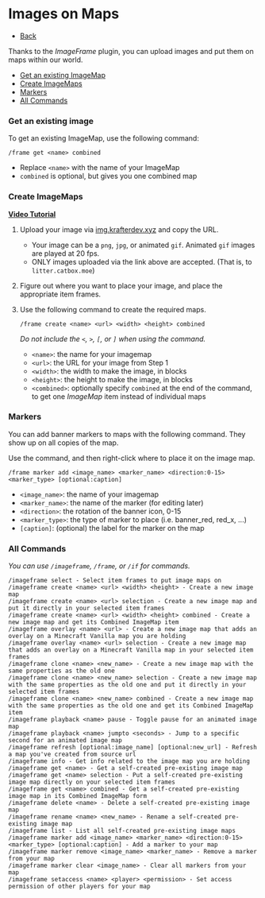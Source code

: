 # Images on Maps
- [Back](/kraftersrealm)

Thanks to the *ImageFrame* plugin, you can upload images and put them on maps within our world.

- [Get an existing ImageMap](#get-an-existing-image)
- [Create ImageMaps](#create-imagemaps)
- [Markers](#markers)
- [All Commands](#all-commands)

### Get an existing image

To get an existing ImageMap, use the following command:
```
/frame get <name> combined
```
- Replace `<name>` with the name of your ImageMap
- `combined` is optional, but gives you one combined map

### Create ImageMaps

**[Video Tutorial](https://youtu.be/N0PnFbWPD1A)**

1. Upload your image via [img.krafterdev.xyz](https://img.krafterdev.xyz) and copy the URL.
   - Your image can be a `png`, `jpg`, or animated `gif`. Animated `gif` images are played at 20 fps.
   - ONLY images uploaded via the link above are accepted. (That is, to `litter.catbox.moe`)

2. Figure out where you want to place your image, and place the appropriate item frames.

3. Use the following command to create the required maps.
   ```
   /frame create <name> <url> <width> <height> combined
   ```
   *Do not include the `<`, `>`, `[`, or `]` when using the command.*
   - `<name>`: the name for your imagemap
   - `<url>`: the URL for your image from Step 1
   - `<width>`: the width to make the image, in blocks
   - `<height>`: the height to make the image, in blocks
   - `<combined>`: optionally specify `combined` at the end of the command, to get one *ImageMap* item instead of individual maps

### Markers

You can add banner markers to maps with the following command. They show up on all copies of the map.

Use the command, and then right-click where to place it on the image map.
```
/frame marker add <image_name> <marker_name> <direction:0-15> <marker_type> [optional:caption]
```
- `<image_name>`: the name of your imagemap
- `<marker_name>`: the name of the marker (for editing later)
- `<direction>`: the rotation of the banner icon, 0-15
- `<marker_type>`: the type of marker to place (i.e. banner_red, red_x, ...)
- `[caption]`: (optional) the label for the marker on the map

### All Commands

*You can use `/imageframe`, `/frame`, or `/if` for commands.*
```
/imageframe select - Select item frames to put image maps on
/imageframe create <name> <url> <width> <height> - Create a new image map
/imageframe create <name> <url> selection - Create a new image map and put it directly in your selected item frames
/imageframe create <name> <url> <width> <height> combined - Create a new image map and get its Combined ImageMap item
/imageframe overlay <name> <url> - Create a new image map that adds an overlay on a Minecraft Vanilla map you are holding
/imageframe overlay <name> <url> selection - Create a new image map that adds an overlay on a Minecraft Vanilla map in your selected item frames
/imageframe clone <name> <new_name> - Create a new image map with the same properties as the old one
/imageframe clone <name> <new_name> selection - Create a new image map with the same properties as the old one and put it directly in your selected item frames
/imageframe clone <name> <new_name> combined - Create a new image map with the same properties as the old one and get its Combined ImageMap item
/imageframe playback <name> pause - Toggle pause for an animated image map
/imageframe playback <name> jumpto <seconds> - Jump to a specific second for an animated image map
/imageframe refresh [optional:image_name] [optional:new_url] - Refresh a map you've created from source url
/imageframe info - Get info related to the image map you are holding
/imageframe get <name> - Get a self-created pre-existing image map
/imageframe get <name> selection - Put a self-created pre-existing image map directly on your selected item frames
/imageframe get <name> combined - Get a self-created pre-existing image map in its Combined ImageMap form
/imageframe delete <name> - Delete a self-created pre-existing image map
/imageframe rename <name> <new_name> - Rename a self-created pre-existing image map
/imageframe list - List all self-created pre-existing image maps
/imageframe marker add <image_name> <marker_name> <direction:0-15> <marker_type> [optional:caption] - Add a marker to your map
/imageframe marker remove <image_name> <marker_name> - Remove a marker from your map
/imageframe marker clear <image_name> - Clear all markers from your map
/imageframe setaccess <name> <player> <permission> - Set access permission of other players for your map
```
